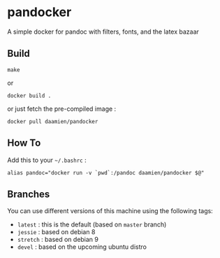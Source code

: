 # pandocker

A simple docker for pandoc with filters, fonts, and the latex bazaar

## Build

```
make
```

or 

```
docker build .
```

or just fetch the pre-compiled image :

```
docker pull daamien/pandocker
```

## How To

Add this to your `~/.bashrc` :

```
alias pandoc="docker run -v `pwd`:/pandoc daamien/pandocker $@"
```


## Branches 

You can use different versions of this machine using the following tags:

  * `latest`  : this is the default  (based on `master` branch)
  * `jessie`  : based on debian 8
  * `stretch` : based on debian 9
  * `devel`   : based on the upcoming ubuntu distro
